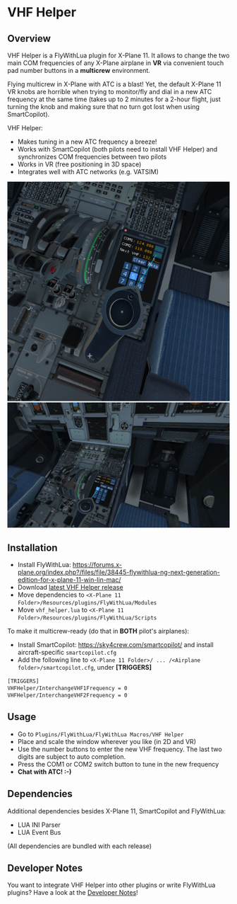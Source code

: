 # VHF Helper
## Overview
VHF Helper is a FlyWithLua plugin for X-Plane 11. It allows to change the two main COM frequencies of any X-Plane airplane in **VR** via convenient touch pad number buttons in a **multicrew** environment.

Flying multicrew in X-Plane with ATC is a blast! Yet, the default X-Plane 11 VR knobs are horrible when trying to monitor/fly and dial in a new ATC frequency at the same time (takes up to 2 minutes for a 2-hour flight, just turning the knob and making sure that no turn got lost when using SmartCopilot).

VHF Helper:
* Makes tuning in a new ATC frequency a breeze!
* Works with SmartCopilot (both pilots need to install VHF Helper) and synchronizes COM frequencies between two pilots
* Works in VR (free positioning in 3D space)
* Integrates well with ATC networks (e.g. VATSIM)

![VHF Helper Screenshot](screenshots/VHFHelperScreenshot2.png "VHF Helper Screenshot")
![VHF Helper Video](screenshots/VHFHelperUsageVideo.gif "VHF Helper Video")

## Installation
* Install FlyWithLua: https://forums.x-plane.org/index.php?/files/file/38445-flywithlua-ng-next-generation-edition-for-x-plane-11-win-lin-mac/
* Download [latest VHF Helper release](https://github.com/VerticalLongboard/xplane-vhf-helper/releases/latest)
* Move dependencies to `<X-Plane 11 Folder>/Resources/plugins/FlyWithLua/Modules`
* Move `vhf_helper.lua` to `<X-Plane 11 Folder>/Resources/plugins/FlyWithLua/Scripts`

To make it multicrew-ready (do that in **BOTH** pilot's airplanes):

* Install SmartCopilot: https://sky4crew.com/smartcopilot/ and install aircraft-specific `smartcopilot.cfg`
* Add the following line to `<X-Plane 11 Folder>/ ... /<Airplane folder>/smartcopilot.cfg`, under **[TRIGGERS]**
```text
[TRIGGERS]
VHFHelper/InterchangeVHF1Frequency = 0
VHFHelper/InterchangeVHF2Frequency = 0
```

## Usage
* Go to `Plugins/FlyWithLua/FlyWithLua Macros/VHF Helper`
* Place and scale the window wherever you like (in 2D and VR)
* Use the number buttons to enter the new VHF frequency. The last two digits are subject to auto completion.
* Press the COM1 or COM2 switch button to tune in the new frequency
* **Chat with ATC! :-)**

## Dependencies
Additional dependencies besides X-Plane 11, SmartCopilot and FlyWithLua:
- LUA INI Parser
- LUA Event Bus

(All dependencies are bundled with each release)

## Developer Notes
You want to integrate VHF Helper into other plugins or write FlyWithLua plugins? Have a look at the [Developer Notes](DEVELOPER.md)!

